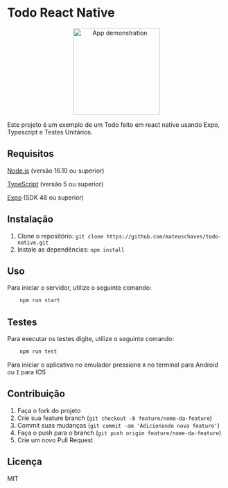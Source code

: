 # Todo React Native

<p align="center">
  <img src="./doc/gif.gif" alt="App demonstration" width="200" heigth="400">
</p>

Este projeto é um exemplo de um Todo feito em react native usando Expo, Typescript e Testes Unitários.

## Requisitos

[Node.js](https://nodejs.org/en) (versão 16.10 ou superior)

[TypeScript](https://www.typescriptlang.org/) (versão 5 ou superior)

[Expo](https://docs.expo.dev/get-started/installation/) (SDK 48 ou superior)

## Instalação

 1. Clone o repositório: `git clone https://github.com/mateuschaves/todo-native.git`
 2. Instale as dependências: `npm install`

## Uso

Para iniciar o servidor, utilize o seguinte comando:

```bash
    npm run start
```

## Testes

Para executar os testes digite, utilize o seguinte comando:

```bash
    npm run test
```

Para iniciar o aplicativo no emulador pressione `A` no terminal para Android ou `I` para IOS

## Contribuição

 1. Faça o fork do projeto
 2. Crie sua feature branch (`git checkout -b feature/nome-da-feature`)
 3. Commit suas mudanças (`git commit -am 'Adicionando nova feature'`)
 4. Faça o push para o branch (`git push origin feature/nome-da-feature`)
 5. Crie um novo Pull Request

## Licença

MIT
